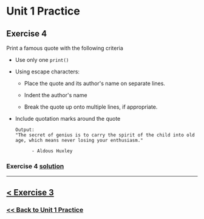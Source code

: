 # Unit 1 Practice

## **Exercise 4**

Print a famous quote with the following criteria

- Use only one `print()`

- Using escape characters:

  - Place the quote and its author's name on separate lines.

  - Indent the author's name

  - Break the quote up onto multiple lines, if appropriate.

- Include quotation marks around the quote

      Output:
      "The secret of genius is to carry the spirit of the child into old age, which means never losing your enthusiasm."

            - Aldous Huxley

### Exercise 4 [solution](solutions/exercise_4_solution.md)

---

## [< Exercise 3](exercise_3.md)

### [<< Back to Unit 1 Practice](/practice/unit_1/)